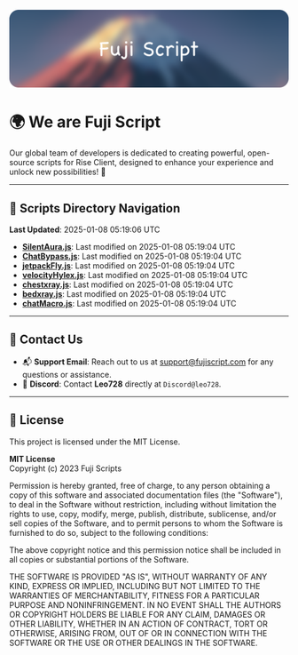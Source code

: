![Banner](.github/b.webp)

# 🌍 **We are Fuji Script**

Our global team of developers is dedicated to creating powerful, open-source scripts for Rise Client, designed to enhance your experience and unlock new possibilities! 🌟

---
<!-- SCRIPTS_NAVIGATION_START -->
## 📂 **Scripts Directory Navigation**

**Last Updated**: 2025-01-08 05:19:06 UTC

- **[SilentAura.js](scripts/SilentAura.js)**: Last modified on 2025-01-08 05:19:04 UTC
- **[ChatBypass.js](scripts/ChatBypass.js)**: Last modified on 2025-01-08 05:19:04 UTC
- **[jetpackFly.js](scripts/jetpackFly.js)**: Last modified on 2025-01-08 05:19:04 UTC
- **[velocityHylex.js](scripts/velocityHylex.js)**: Last modified on 2025-01-08 05:19:04 UTC
- **[chestxray.js](scripts/chestxray.js)**: Last modified on 2025-01-08 05:19:04 UTC
- **[bedxray.js](scripts/bedxray.js)**: Last modified on 2025-01-08 05:19:04 UTC
- **[chatMacro.js](scripts/chatMacro.js)**: Last modified on 2025-01-08 05:19:04 UTC

<!-- SCRIPTS_NAVIGATION_END -->

---

## 💬 **Contact Us**  
- 📬 **Support Email**: Reach out to us at [support@fujiscript.com](mailto:support@fujiscript.com) for any questions or assistance.  
- 💬 **Discord**: Contact **Leo728** directly at `Discord@leo728`.

---

## 📜 **License**

This project is licensed under the MIT License.  

**MIT License**  
Copyright (c) 2023 Fuji Scripts  

Permission is hereby granted, free of charge, to any person obtaining a copy of this software and associated documentation files (the "Software"), to deal in the Software without restriction, including without limitation the rights to use, copy, modify, merge, publish, distribute, sublicense, and/or sell copies of the Software, and to permit persons to whom the Software is furnished to do so, subject to the following conditions:  

The above copyright notice and this permission notice shall be included in all copies or substantial portions of the Software.  

THE SOFTWARE IS PROVIDED "AS IS", WITHOUT WARRANTY OF ANY KIND, EXPRESS OR IMPLIED, INCLUDING BUT NOT LIMITED TO THE WARRANTIES OF MERCHANTABILITY, FITNESS FOR A PARTICULAR PURPOSE AND NONINFRINGEMENT. IN NO EVENT SHALL THE AUTHORS OR COPYRIGHT HOLDERS BE LIABLE FOR ANY CLAIM, DAMAGES OR OTHER LIABILITY, WHETHER IN AN ACTION OF CONTRACT, TORT OR OTHERWISE, ARISING FROM, OUT OF OR IN CONNECTION WITH THE SOFTWARE OR THE USE OR OTHER DEALINGS IN THE SOFTWARE.  
